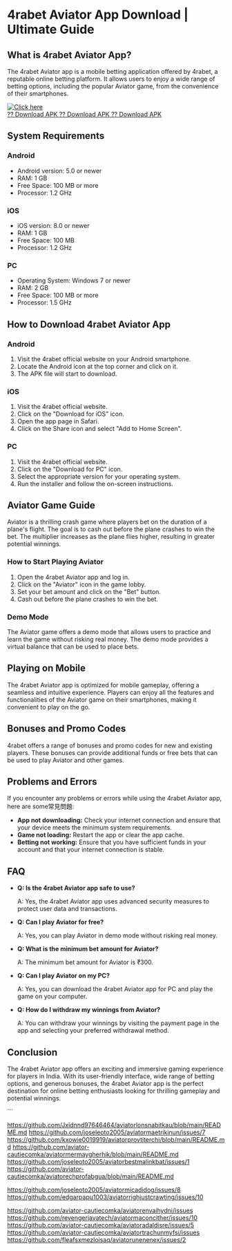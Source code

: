 # 4rabet Aviator App Download \| Ultimate Guide

## What is 4rabet Aviator App?

The 4rabet Aviator app is a mobile betting application offered by
4rabet, a reputable online betting platform. It allows users to enjoy a
wide range of betting options, including the popular Aviator game, from
the convenience of their smartphones.

[![Click
here](https://readscoops.com/wp-content/uploads/2023/03/Readscoop-aviator-1-1.jpg)](https://traff.sbs/deff?key=4rabet+aviator+app+download)\
[?? Download APK ?? Download APK ?? Download
APK](https://traff.sbs/deff?key=4rabet+aviator+app+download)

## System Requirements

### Android

-   Android version: 5.0 or newer
-   RAM: 1 GB
-   Free Space: 100 MB or more
-   Processor: 1.2 GHz

### iOS

-   iOS version: 8.0 or newer
-   RAM: 1 GB
-   Free Space: 100 MB
-   Processor: 1.2 GHz

### PC

-   Operating System: Windows 7 or newer
-   RAM: 2 GB
-   Free Space: 100 MB or more
-   Processor: 1.5 GHz

## How to Download 4rabet Aviator App

### Android

1.  Visit the 4rabet official website on your Android smartphone.
2.  Locate the Android icon at the top corner and click on it.
3.  The APK file will start to download.

### iOS

1.  Visit the 4rabet official website.
2.  Click on the "Download for iOS" icon.
3.  Open the app page in Safari.
4.  Click on the Share icon and select "Add to Home Screen".

### PC

1.  Visit the 4rabet official website.
2.  Click on the "Download for PC" icon.
3.  Select the appropriate version for your operating system.
4.  Run the installer and follow the on-screen instructions.

## Aviator Game Guide

Aviator is a thrilling crash game where players bet on the duration of a
plane\'s flight. The goal is to cash out before the plane crashes to win
the bet. The multiplier increases as the plane flies higher, resulting
in greater potential winnings.

### How to Start Playing Aviator

1.  Open the 4rabet Aviator app and log in.
2.  Click on the "Aviator" icon in the game lobby.
3.  Set your bet amount and click on the "Bet" button.
4.  Cash out before the plane crashes to win the bet.

### Demo Mode

The Aviator game offers a demo mode that allows users to practice and
learn the game without risking real money. The demo mode provides a
virtual balance that can be used to place bets.

## Playing on Mobile

The 4rabet Aviator app is optimized for mobile gameplay, offering a
seamless and intuitive experience. Players can enjoy all the features
and functionalities of the Aviator game on their smartphones, making it
convenient to play on the go.

## Bonuses and Promo Codes

4rabet offers a range of bonuses and promo codes for new and existing
players. These bonuses can provide additional funds or free bets that
can be used to play Aviator and other games.

## Problems and Errors

If you encounter any problems or errors while using the 4rabet Aviator
app, here are some常見問題:

-   **App not downloading:** Check your internet connection and ensure
    that your device meets the minimum system requirements.
-   **Game not loading:** Restart the app or clear the app cache.
-   **Betting not working:** Ensure that you have sufficient funds in
    your account and that your internet connection is stable.

## FAQ

-   **Q: Is the 4rabet Aviator app safe to use?**

    A: Yes, the 4rabet Aviator app uses advanced security measures to
    protect user data and transactions.

-   **Q: Can I play Aviator for free?**

    A: Yes, you can play Aviator in demo mode without risking real
    money.

-   **Q: What is the minimum bet amount for Aviator?**

    A: The minimum bet amount for Aviator is ₹300.

-   **Q: Can I play Aviator on my PC?**

    A: Yes, you can download the 4rabet Aviator app for PC and play the
    game on your computer.

-   **Q: How do I withdraw my winnings from Aviator?**

    A: You can withdraw your winnings by visiting the payment page in
    the app and selecting your preferred withdrawal method.

## Conclusion

The 4rabet Aviator app offers an exciting and immersive gaming
experience for players in India. With its user-friendly interface, wide
range of betting options, and generous bonuses, the 4rabet Aviator app
is the perfect destination for online betting enthusiasts looking for
thrilling gameplay and potential winnings.

\`\`\`

https://github.com/Jxidnnd97646464/aviatorlonsnabitkau/blob/main/README.md
https://github.com/joseleoto2005/aviatormaetrikinun/issues/7
https://github.com/kxowie0019919/aviatorprovtiterchi/blob/main/README.md
https://github.com/aviator-cautiecomka/aviatormermaygherhik/blob/main/README.md
https://github.com/joseleoto2005/aviatorbestmalinkbat/issues/1
https://github.com/aviator-cautiecomka/aviatorechprofabgua/blob/main/README.md

https://github.com/joseleoto2005/aviatormicadidog/issues/8
https://github.com/edgarpapu1003/aviatorrighjustcrawting/issues/10

https://github.com/aviator-cautiecomka/aviatorenvaihydni/issues
https://github.com/revengerjavatech/aviatormaconcither/issues/10
https://github.com/aviator-cautiecomka/aviatoradaldisre/issues/5
https://github.com/aviator-cautiecomka/aviatortrachunmyfsi/issues
https://github.com/fleafsxmezloisaq/aviatorunenenex/issues/2
